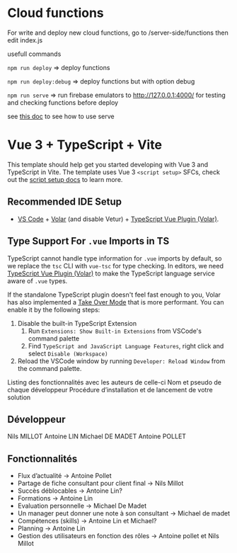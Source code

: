 # Cloud functions

For write and deploy new cloud functions, go to /server-side/functions
then edit index.js

usefull commands

`npm run deploy` => deploy functions

`npm run deploy:debug` => deploy functions but with option debug

`npm run serve` => run firebase emulators to http://127.0.0.1:4000/ for testing and checking functions before deploy

see [this doc](https://firebase.google.com/docs/functions/get-started?hl=fr&authuser=1&_gl=1*ewsy1k*_ga*MjExODU1MjYyMS4xNjg2MDU0OTE4*_ga_CW55HF8NVT*MTY4NjEyNTM1MC43LjEuMTY4NjEyNTkwNy4wLjAuMA..&gen=2nd#emulate-execution-of-your-functions) to see how to use serve

# Vue 3 + TypeScript + Vite

This template should help get you started developing with Vue 3 and TypeScript in Vite. The template uses Vue 3 `<script setup>` SFCs, check out the [script setup docs](https://v3.vuejs.org/api/sfc-script-setup.html#sfc-script-setup) to learn more.

## Recommended IDE Setup

-   [VS Code](https://code.visualstudio.com/) + [Volar](https://marketplace.visualstudio.com/items?itemName=Vue.volar) (and disable Vetur) + [TypeScript Vue Plugin (Volar)](https://marketplace.visualstudio.com/items?itemName=Vue.vscode-typescript-vue-plugin).

## Type Support For `.vue` Imports in TS

TypeScript cannot handle type information for `.vue` imports by default, so we replace the `tsc` CLI with `vue-tsc` for type checking. In editors, we need [TypeScript Vue Plugin (Volar)](https://marketplace.visualstudio.com/items?itemName=Vue.vscode-typescript-vue-plugin) to make the TypeScript language service aware of `.vue` types.

If the standalone TypeScript plugin doesn't feel fast enough to you, Volar has also implemented a [Take Over Mode](https://github.com/johnsoncodehk/volar/discussions/471#discussioncomment-1361669) that is more performant. You can enable it by the following steps:

1. Disable the built-in TypeScript Extension
    1. Run `Extensions: Show Built-in Extensions` from VSCode's command palette
    2. Find `TypeScript and JavaScript Language Features`, right click and select `Disable (Workspace)`
2. Reload the VSCode window by running `Developer: Reload Window` from the command palette.


Listing des fonctionnalités avec les auteurs de celle-ci
Nom et pseudo de chaque développeur
Procédure d’installation et de lancement de votre solution


## Développeur 

Nils MILLOT
Antoine LIN
Michael DE MADET
Antoine POLLET

## Fonctionnalités

- Flux d’actualité -> Antoine Pollet
- Partage de fiche consultant pour client final -> Nils Millot
- Succès déblocables -> Antoine Lin?
- Formations -> Antoine Lin
- Evaluation personnelle -> Michael De Madet
- Un manager peut donner une note à son consultant -> Michael de madet
- Compétences (skills) -> Antoine Lin et Michael?
- Planning -> Antoine Lin
- Gestion des utilisateurs en fonction des rôles -> Antoine pollet et Nils Millot